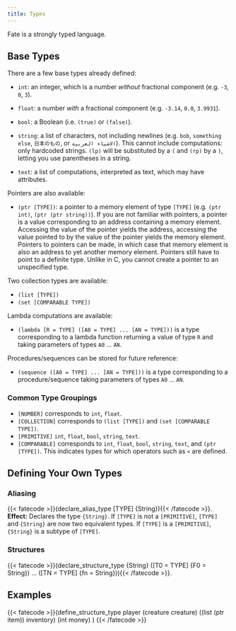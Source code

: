 ```yaml
---
title: Types
---
```

Fate is a strongly typed language.

## Base Types
There are a few base types already defined:

* `int`: an integer, which is a number *without* fractional component (e.g. `-3`, `0`, `3`).
* `float`: a number *with* a fractional component (e.g. `-3.14`, `0.0`, `3.9931`).
* `bool`: a Boolean (i.e. `(true)` or `(false)`).
* `string`: a list of characters, not including newlines (e.g. `bob`,
  `something else`, `日本のもの`, or `الاشياء العربية`). This cannot include
  computations: only hardcoded strings. `(lp)` will be substituted by a `(` and
  `(rp)` by a `)`, letting you use parentheses in a string.

* `text`: a list of computations, interpreted as text, which may have
  attributes.

Pointers are also available:
* `(ptr [TYPE])`: a pointer to a memory element of type `[TYPE]` (e.g. `(ptr int)`, `(ptr (ptr string))`).
If you are not familiar with pointers, a pointer is a value corresponding to an address containing a memory element.
Accessing the value of the pointer yields the address, accessing the value pointed to by the value of the pointer yields the memory element.
Pointers to pointers can be made, in which case that memory element is also an address to yet another memory element.
Pointers still have to point to a definite type. Unlike in C, you cannot create a pointer to an unspecified type.

Two collection types are available:
* `(list [TYPE])`
* `(set [COMPARABLE TYPE])`

Lambda computations are available:
* `(lambda [R = TYPE] ([A0 = TYPE] ... [AN = TYPE]))` is a type corresponding
  to a lambda function returning a value of type `R` and taking parameters of
  types `A0` ... `AN`.

Procedures/sequences can be stored for future reference:
* `(sequence ([A0 = TYPE] ... [AN = TYPE]))` is a type corresponding
  to a procedure/sequence taking parameters of types `A0` ... `AN`.

### Common Type Groupings
* `[NUMBER]` corresponds to `int`, `float`.
* `[COLLECTION]` corresponds to `(list [TYPE])` and `(set [COMPARABLE TYPE])`.
* `[PRIMITIVE]` `int`, `float`, `bool`, `string`, `text`.
* `[COMPARABLE]` corresponds to `int`, `float`, `bool`, `string`, `text`,
  and `(ptr [TYPE])`. This indicates types for which operators such as `<` are
  defined.

## Defining Your Own Types

### Aliasing
{{< fatecode >}}(declare_alias_type [TYPE] {String}){{< /fatecode >}}.
**Effect:** Declares the type `{String}`. If `[TYPE]` is not a `[PRIMITIVE]`,
   `[TYPE]` and `{String}` are now two equivalent types. If `[TYPE]` is a
   `[PRIMITIVE]`, `{String}` is a subtype of `[TYPE]`.

### Structures
{{< fatecode >}}(declare_structure_type {String} ([T0 = TYPE] {F0 = String}) ... ([TN = TYPE] {fn = String})){{< /fatecode >}}.

## Examples

{{< fatecode >}}(define_structure_type player
   (creature creature)
   ((list (ptr item)) inventory)
   (int money)
)
{{< /fatecode >}}

